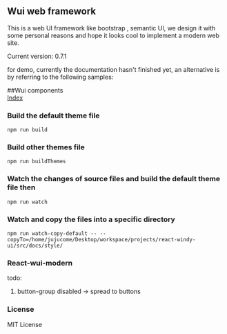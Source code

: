 Wui web framework
-------------------------------
This is a web UI framework like bootstrap , semantic UI,
we design it with some personal reasons and hope it looks cool to implement a modern web site.

Current version: 0.7.1

for demo, currently the documentation hasn't finished yet, an alternative is by referring to the following samples:

##Wui components<br/>
[Index](http://htmlpreview.github.io/?https://github.com/jeven2016/wheel-ui/blob/master/example/index.html "Blockquota") 

### Build the default theme file
```
npm run build
```
### Build other themes file
```
npm run buildThemes
```
### Watch the changes of source files and build the default theme file then
```
npm run watch
```
### Watch and copy the files into a specific directory
```
npm run watch-copy-default -- --copyTo=/home/jujucome/Desktop/workspace/projects/react-windy-ui/src/docs/style/
```

### React-wui-modern
todo:  
1. button-group disabled -> spread to buttons

### License
MIT License